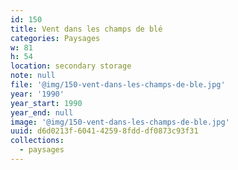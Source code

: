 ```yaml
---
id: 150
title: Vent dans les champs de blé
categories: Paysages
w: 81
h: 54
location: secondary storage
note: null
file: '@img/150-vent-dans-les-champs-de-ble.jpg'
year: '1990'
year_start: 1990
year_end: null
image: '@img/150-vent-dans-les-champs-de-ble.jpg'
uuid: d6d0213f-6041-4259-8fdd-df0873c93f31
collections:
  - paysages
---
```


